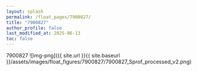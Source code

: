 ```yaml
---
layout: splash
permalink: /float_pages/7900827/
title: "7900827"
author_profile: false
last_modified_at: 2025-06-13
toc: false
---
```

 
7900827
![img-png]({{ site.url }}{{ site.baseurl }}/assets/images/float_figures/7900827/7900827_Sprof_processed_v2.png)